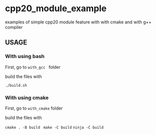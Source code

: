 # cpp20_module_example
examples of simple cpp20 module feature with with cmake and with g++ compiler


## USAGE

### With using bash

First, go to ```with_gcc ``` folder

build the files with

```./build.sh ```


### With using cmake

First, go to ``` with_cmake ``` folder

build the files with

```cmake . -B build ```
```make -C build```
```ninja -C build```
